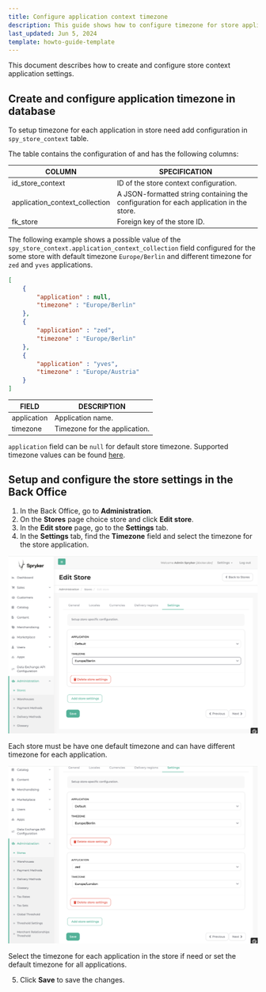 ```yaml
---
title: Configure application context timezone
description: This guide shows how to configure timezone for store application
last_updated: Jun 5, 2024
template: howto-guide-template
---
```


This document describes how to create and configure store context application settings. 

## Create and configure application timezone in database

To setup timezone for each application in store need add configuration in `spy_store_context` table. 

The table contains the configuration of  and has the following columns:

| COLUMN | SPECIFICATION |
| --- | --- |
| id_store_context | ID of the store context configuration. |
| application_context_collection | A JSON-formatted string containing the configuration for each application in the store. |
| fk_store | Foreign key of the store ID.  |

The following example shows a possible value of the `spy_store_context.application_context_collection` field configured for the some store with default timezone `Europe/Berlin` and different timezone for `zed` and `yves` applications. 


```json
[
    {
        "application" : null, 
        "timezone" : "Europe/Berlin"
    },
    {
        "application" : "zed", 
        "timezone" : "Europe/Berlin"
    },
    {
        "application" : "yves", 
        "timezone" : "Europe/Austria"
    }
]
```

| FIELD | DESCRIPTION |
| --- | --- |
| application | Application name.  |
| timezone | Timezone for the application. | 


`application` field can be `null` for default store timezone.
Supported timezone values can be found [here](https://www.php.net/manual/en/timezones.php).


## Setup and configure the store settings in the Back Office

1. In the Back Office, go to **Administration**.
2. On the **Stores** page choice store and click **Edit store**.
3. In the **Edit store** page, go to the **Settings** tab.
4. In the **Settings** tab, find the **Timezone** field and select the timezone for the store application.

![configure-application-timezone](/images/dynamic-multistore/screen1.png)

Each store must be have one default timezone and can have different timezone for each application.

![configure-application-timezone-applications](/images/dynamic-multistore/screen2.png)

Select the timezone for each application in the store if need or set the default timezone for all applications.

5. Click **Save** to save the changes.
